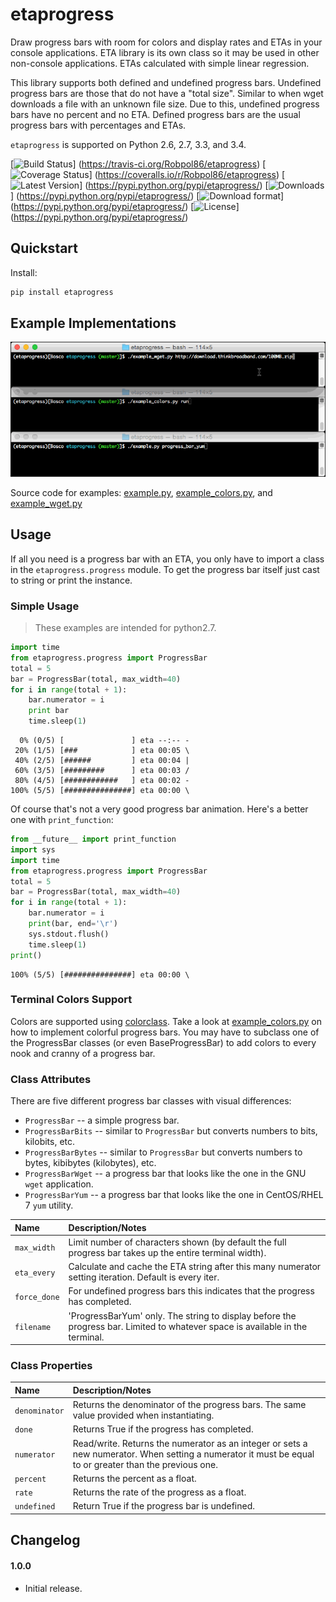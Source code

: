 # etaprogress

Draw progress bars with room for colors and display rates and ETAs in your console applications. ETA library is its own
class so it may be used in other non-console applications. ETAs calculated with simple linear regression.

This library supports both defined and undefined progress bars. Undefined progress bars are those that do not have a
"total size". Similar to when wget downloads a file with an unknown file size. Due to this, undefined progress bars
have no percent and no ETA. Defined progress bars are the usual progress bars with percentages and ETAs.

`etaprogress` is supported on Python 2.6, 2.7, 3.3, and 3.4.

[![Build Status](https://travis-ci.org/Robpol86/etaprogress.svg?branch=master)]
(https://travis-ci.org/Robpol86/etaprogress)
[![Coverage Status](https://img.shields.io/coveralls/Robpol86/etaprogress.svg)]
(https://coveralls.io/r/Robpol86/etaprogress)
[![Latest Version](https://pypip.in/version/etaprogress/badge.png)]
(https://pypi.python.org/pypi/etaprogress/)
[![Downloads](https://pypip.in/download/etaprogress/badge.png)]
(https://pypi.python.org/pypi/etaprogress/)
[![Download format](https://pypip.in/format/etaprogress/badge.png)]
(https://pypi.python.org/pypi/etaprogress/)
[![License](https://pypip.in/license/etaprogress/badge.png)]
(https://pypi.python.org/pypi/etaprogress/)

## Quickstart

Install:
```bash
pip install etaprogress
```

## Example Implementations

![Example Scripts Screenshot](/example.gif?raw=true "Example Scripts Screenshot")

Source code for examples: [example.py](example.py), [example_colors.py](example_colors.py),
and [example_wget.py](example_wget.py)

## Usage

If all you need is a progress bar with an ETA, you only have to import a class in the `etaprogress.progress` module. To
get the progress bar itself just cast to string or print the instance.

### Simple Usage

> These examples are intended for python2.7.

```python
import time
from etaprogress.progress import ProgressBar
total = 5
bar = ProgressBar(total, max_width=40)
for i in range(total + 1):
    bar.numerator = i
    print bar
    time.sleep(1)
```

```
  0% (0/5) [               ] eta --:-- -
 20% (1/5) [###            ] eta 00:05 \
 40% (2/5) [######         ] eta 00:04 |
 60% (3/5) [#########      ] eta 00:03 /
 80% (4/5) [############   ] eta 00:02 -
100% (5/5) [###############] eta 00:00 \
```

Of course that's not a very good progress bar animation. Here's a better one with `print_function`:

```python
from __future__ import print_function
import sys
import time
from etaprogress.progress import ProgressBar
total = 5
bar = ProgressBar(total, max_width=40)
for i in range(total + 1):
    bar.numerator = i
    print(bar, end='\r')
    sys.stdout.flush()
    time.sleep(1)
print()
```

```
100% (5/5) [###############] eta 00:00 \
```

### Terminal Colors Support

Colors are supported using [colorclass](https://github.com/Robpol86/colorclass). Take a look at
[example_colors.py](example_colors.py) on how to implement colorful progress bars. You may have to subclass one of the
ProgressBar classes (or even BaseProgressBar) to add colors to every nook and cranny of a progress bar.

### Class Attributes

There are five different progress bar classes with visual differences:

* `ProgressBar` -- a simple progress bar.
* `ProgressBarBits` -- similar to `ProgressBar` but converts numbers to bits, kilobits, etc.
* `ProgressBarBytes` -- similar to `ProgressBar` but converts numbers to bytes, kibibytes (kilobytes), etc.
* `ProgressBarWget` -- a progress bar that looks like the one in the GNU `wget` application.
* `ProgressBarYum` -- a progress bar that looks like the one in CentOS/RHEL 7 `yum` utility.

Name | Description/Notes
:--- | :----------------
`max_width` | Limit number of characters shown (by default the full progress bar takes up the entire terminal width).
`eta_every` | Calculate and cache the ETA string after this many numerator setting iteration. Default is every iter.
`force_done` | For undefined progress bars this indicates that the progress has completed.
`filename` | 'ProgressBarYum' only. The string to display before the progress bar. Limited to whatever space is available in the terminal.

### Class Properties

Name | Description/Notes
:--- | :----------------
`denominator` | Returns the denominator of the progress bars. The same value provided when instantiating.
`done` | Returns True if the progress has completed.
`numerator` | Read/write. Returns the numerator as an integer or sets a new numerator. When setting a numerator it must be equal to or greater than the previous one.
`percent` | Returns the percent as a float.
`rate` | Returns the rate of the progress as a float.
`undefined` | Return True if the progress bar is undefined.

## Changelog

#### 1.0.0

* Initial release.
